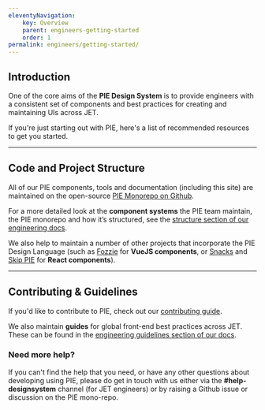 ```yaml
---
eleventyNavigation:
    key: Overview
    parent: engineers-getting-started
    order: 1
permalink: engineers/getting-started/
---
```


## Introduction

One of the core aims of the **PIE Design System** is to provide engineers with a consistent set of components and best practices for creating and maintaining UIs across JET.

If you're just starting out with PIE, here's a list of recommended resources to get you started.

---

## Code and Project Structure

All of our PIE components, tools and documentation (including this site) are maintained on the open-source [PIE Monorepo on Github](https://github.com/justeattakeaway/pie).

For a more detailed look at the **component systems** the PIE team maintain, the PIE monorepo and how it’s structured, see the [structure section of our engineering docs](/engineers/getting-started/structure).

We also help to maintain a number of other projects that incorporate the PIE Design Language (such as [Fozzie](https://github.com/justeattakeaway/fozzie-components) for **VueJS components**, or [Snacks](https://snacks.takeaway.com/) and [Skip PIE](https://github.com/justeat/pie-project) for **React components**).

---

## Contributing & Guidelines

If you'd like to contribute to PIE, check out our [contributing guide](/engineers/contributing/).

We also maintain **guides** for global front-end best practices across JET. These can be found in the [engineering guidelines section of our docs](/engineers/guidelines/).


<!-- N.B. for the future – we should include a components summary section here like this when we want to start advertising our components:

## Components


- [Storybook](https://www.pie.design/storybook/)
- [Component Documentation](/components)
-->

### Need more help?

If you can't find the help that you need, or have any other questions about developing using PIE, please do get in touch with us either via the **#help-designsystem** channel (for JET engineers) or by raising a Github issue or discussion on the PIE mono-repo.

